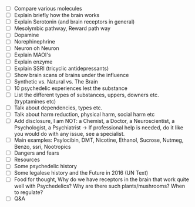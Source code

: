 - [ ] Compare various molecules
- [ ] Explain briefly how the brain works
- [ ] Explain Serotonin (and brain receptors in general)
- [ ] Mesolymbic pathway, Reward path way
- [ ] Dopamine
- [ ] Norephinephrine
- [ ] Neuron oh Neuron
- [ ] Explain MAOI's
- [ ] Explain enzyme
- [ ] Explain SSRI (tricyclic antidepressants)
- [ ] Show brain scans of brains under the influence
- [ ] Synthetic vs. Natural vs. The Brain
- [ ] 10 psychedelic experiences lest the substance
- [ ] List the different types of substances, uppers, downers etc. (tryptamines etc)
- [ ] Talk about dependencies, types etc.
- [ ] Talk about harm reduction, physical harm, social harm etc
- [ ] Add disclosure, I am NOT: a Chemist, a Doctor, a Neuroscientist, a Psychologist, a Psychiatrist -> If professional help is needed, do it like you would do with any issue, see a specialist.
- [ ] Main examples: Psylocibin, DMT, Nicotine, Ethanol, Sucrose, Nutmeg, Benzo, ssri, Nootropics
- [ ] Dangers and fears
- [ ] Resources
- [ ] Some psychedelic history
- [ ] Some legalese history and the Future in 2016 (UN Text)
- [ ] Food for thought, Why do we have receptors in the brain that work quite well with Psychedelics? Why are there such plants/mushrooms? When to regulate?
- [ ] Q&A